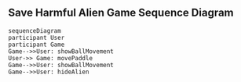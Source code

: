 ## Save Harmful Alien Game Sequence Diagram

```mermaid
sequenceDiagram
participant User
participant Game
Game-->>User: showBallMovement
User->> Game: movePaddle
Game-->>User: showBallMovement
Game-->>User: hideAlien

```
